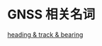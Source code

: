 # GNSS 相关名词

[heading \& track \& bearing](https://aviation.stackexchange.com/questions/8000/what-are-the-differences-between-bearing-vs-course-vs-direction-vs-heading-vs-tr)